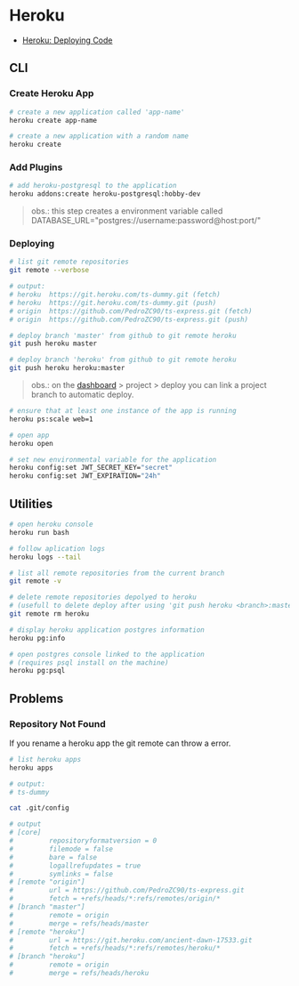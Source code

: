 # Heroku

+   [Heroku: Deploying Code](https://devcenter.heroku.com/articles/git#deploying-code)

## CLI

### Create Heroku App

```bash
# create a new application called 'app-name'
heroku create app-name

# create a new application with a random name
heroku create
```

### Add Plugins

```bash
# add heroku-postgresql to the application
heroku addons:create heroku-postgresql:hobby-dev
```

> obs.: this step creates a environment variable called DATABASE_URL="postgres://username:password@host:port/"

### Deploying

```bash
# list git remote repositories
git remote --verbose

# output:
# heroku  https://git.heroku.com/ts-dummy.git (fetch)
# heroku  https://git.heroku.com/ts-dummy.git (push)
# origin  https://github.com/PedroZC90/ts-express.git (fetch)
# origin  https://github.com/PedroZC90/ts-express.git (push)
```

```bash
# deploy branch 'master' from github to git remote heroku
git push heroku master

# deploy branch 'heroku' from github to git remote heroku
git push heroku heroku:master
```

> obs.: on the [dashboard](https://dashboard.heroku.com) > project > deploy you can link a project branch to automatic deploy.

```bash
# ensure that at least one instance of the app is running
heroku ps:scale web=1
```

```bash
# open app
heroku open
```

```bash
# set new environmental variable for the application
heroku config:set JWT_SECRET_KEY="secret"
heroku config:set JWT_EXPIRATION="24h"
```

## Utilities

```bash
# open heroku console
heroku run bash
```

```bash
# follow aplication logs
heroku logs --tail
```

```bash
# list all remote repositories from the current branch
git remote -v

# delete remote repositories depolyed to heroku
# (usefull to delete deploy after using 'git push heroku <branch>:master')
git remote rm heroku
```

```bash
# display heroku application postgres information
heroku pg:info

# open postgres console linked to the application
# (requires psql install on the machine)
heroku pg:psql
```

## Problems

### Repository Not Found

If you rename a heroku app the git remote can throw a error.

```bash
# list heroku apps
heroku apps

# output:
# ts-dummy

cat .git/config

# output
# [core]
#         repositoryformatversion = 0
#         filemode = false
#         bare = false
#         logallrefupdates = true
#         symlinks = false
# [remote "origin"]
#         url = https://github.com/PedroZC90/ts-express.git
#         fetch = +refs/heads/*:refs/remotes/origin/*
# [branch "master"]
#         remote = origin
#         merge = refs/heads/master
# [remote "heroku"]
#         url = https://git.heroku.com/ancient-dawn-17533.git
#         fetch = +refs/heads/*:refs/remotes/heroku/*
# [branch "heroku"]
#         remote = origin
#         merge = refs/heads/heroku
```
